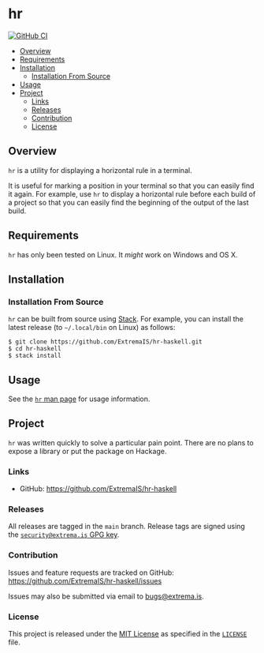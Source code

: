 # hr

[![GitHub CI](https://github.com/ExtremaIS/hr-haskell/workflows/CI/badge.svg?branch=main)](https://github.com/ExtremaIS/hr-haskell/actions)

* [Overview](#overview)
* [Requirements](#requirements)
* [Installation](#installation)
    * [Installation From Source](#installation-from-source)
* [Usage](#usage)
* [Project](#project)
    * [Links](#links)
    * [Releases](#releases)
    * [Contribution](#contribution)
    * [License](#license)

## Overview

`hr` is a utility for displaying a horizontal rule in a terminal.

It is useful for marking a position in your terminal so that you can easily
find it again.  For example, use `hr` to display a horizontal rule before each
build of a project so that you can easily find the beginning of the output of
the last build.

## Requirements

`hr` has only been tested on Linux.  It *might* work on Windows and OS X.

## Installation

### Installation From Source

`hr` can be built from source using [Stack](https://www.haskellstack.org).
For example, you can install the latest release (to `~/.local/bin` on Linux)
as follows:

```
$ git clone https://github.com/ExtremaIS/hr-haskell.git
$ cd hr-haskell
$ stack install
```

## Usage

See the [`hr` man page](doc/hr.1.md) for usage information.

## Project

`hr` was written quickly to solve a particular pain point.  There are no plans
to expose a library or put the package on Hackage.

### Links

* GitHub: <https://github.com/ExtremaIS/hr-haskell>

### Releases

All releases are tagged in the `main` branch.  Release tags are signed using
the
[`security@extrema.is` GPG key](http://keys.gnupg.net/pks/lookup?op=vindex&fingerprint=on&search=0x1D484E4B4705FADF).

### Contribution

Issues and feature requests are tracked on GitHub:
<https://github.com/ExtremaIS/hr-haskell/issues>

Issues may also be submitted via email to <bugs@extrema.is>.

### License

This project is released under the
[MIT License](https://opensource.org/licenses/MIT) as specified in the
[`LICENSE`](LICENSE) file.
